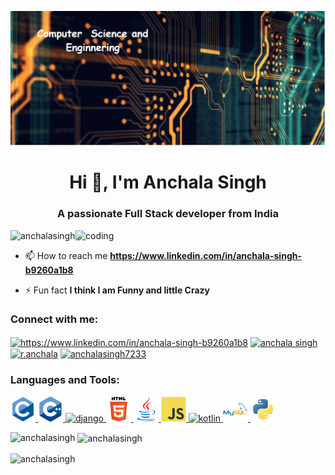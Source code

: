 ![logo](https://github.com/AnchalaSingh/AnchalaSingh/blob/main/banne2r.png)
<h1 align="center">Hi 👋, I'm Anchala Singh</h1>
<h3 align="center">A passionate Full Stack developer from India</h3>
<img align="right" alt="coding" width="400" src="https://media.tenor.com/S59bPkT0pqcAAAAC/programming.gif">

<p align="left"> <img src="https://komarev.com/ghpvc/?username=anchalasingh&label=Profile%20views&color=0e75b6&style=flat" alt="anchalasingh" /> </p>

- 📫 How to reach me **https://www.linkedin.com/in/anchala-singh-b9260a1b8**

- ⚡ Fun fact **I think I am Funny and little Crazy**

<h3 align="left">Connect with me:</h3>
<p align="left">
<a href="https://linkedin.com/in/https://www.linkedin.com/in/anchala-singh-b9260a1b8" target="blank"><img align="center" src="https://raw.githubusercontent.com/rahuldkjain/github-profile-readme-generator/master/src/images/icons/Social/linked-in-alt.svg" alt="https://www.linkedin.com/in/anchala-singh-b9260a1b8" height="30" width="40" /></a>
<a href="https://fb.com/anchala singh" target="blank"><img align="center" src="https://raw.githubusercontent.com/rahuldkjain/github-profile-readme-generator/master/src/images/icons/Social/facebook.svg" alt="anchala singh" height="30" width="40" /></a>
<a href="https://instagram.com/r.anchala" target="blank"><img align="center" src="https://raw.githubusercontent.com/rahuldkjain/github-profile-readme-generator/master/src/images/icons/Social/instagram.svg" alt="r.anchala" height="30" width="40" /></a>
<a href="https://www.hackerrank.com/anchalasingh7233" target="blank"><img align="center" src="https://raw.githubusercontent.com/rahuldkjain/github-profile-readme-generator/master/src/images/icons/Social/hackerrank.svg" alt="anchalasingh7233" height="30" width="40" /></a>
</p>

<h3 align="left">Languages and Tools:</h3>
<p align="left"> <a href="https://www.cprogramming.com/" target="_blank" rel="noreferrer"> <img src="https://raw.githubusercontent.com/devicons/devicon/master/icons/c/c-original.svg" alt="c" width="40" height="40"/> </a> <a href="https://www.w3schools.com/cpp/" target="_blank" rel="noreferrer"> <img src="https://raw.githubusercontent.com/devicons/devicon/master/icons/cplusplus/cplusplus-original.svg" alt="cplusplus" width="40" height="40"/> </a> <a href="https://www.djangoproject.com/" target="_blank" rel="noreferrer"> <img src="https://cdn.worldvectorlogo.com/logos/django.svg" alt="django" width="40" height="40"/> </a> <a href="https://www.w3.org/html/" target="_blank" rel="noreferrer"> <img src="https://raw.githubusercontent.com/devicons/devicon/master/icons/html5/html5-original-wordmark.svg" alt="html5" width="40" height="40"/> </a> <a href="https://www.java.com" target="_blank" rel="noreferrer"> <img src="https://raw.githubusercontent.com/devicons/devicon/master/icons/java/java-original.svg" alt="java" width="40" height="40"/> </a> <a href="https://developer.mozilla.org/en-US/docs/Web/JavaScript" target="_blank" rel="noreferrer"> <img src="https://raw.githubusercontent.com/devicons/devicon/master/icons/javascript/javascript-original.svg" alt="javascript" width="40" height="40"/> </a> <a href="https://kotlinlang.org" target="_blank" rel="noreferrer"> <img src="https://www.vectorlogo.zone/logos/kotlinlang/kotlinlang-icon.svg" alt="kotlin" width="40" height="40"/> </a> <a href="https://www.mysql.com/" target="_blank" rel="noreferrer"> <img src="https://raw.githubusercontent.com/devicons/devicon/master/icons/mysql/mysql-original-wordmark.svg" alt="mysql" width="40" height="40"/> </a> <a href="https://www.python.org" target="_blank" rel="noreferrer"> <img src="https://raw.githubusercontent.com/devicons/devicon/master/icons/python/python-original.svg" alt="python" width="40" height="40"/> </a> </p>

<p><img align="left" src="https://github-readme-stats.vercel.app/api/top-langs?username=anchalasingh&show_icons=true&locale=en&layout=compact" alt="anchalasingh" /></p>

<p>&nbsp;<img align="center" src="https://github-readme-stats.vercel.app/api?username=anchalasingh&show_icons=true&locale=en" alt="anchalasingh" /></p>

<p><img align="center" src="https://github-readme-streak-stats.herokuapp.com/?user=anchalasingh&" alt="anchalasingh" /></p>
